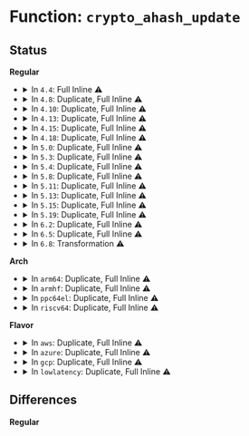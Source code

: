 # Function: <code>crypto_ahash_update</code>

## Status
<b>Regular</b>
<ul>
<li>
<details>
<summary>In <code>4.4</code>: Full Inline ⚠️</summary>

**Collision:** Unique Static

**Inline:** Full

**Transformation:** False

**Instances:**

```
In security/integrity/ima/ima_crypto.c (ffffffff81397fdf)
Location: include/crypto/hash.h:487
Inline: True
Inline callers:
  - security/integrity/ima/ima_crypto.c:ima_calc_file_hash_atfm
```
</details>
</li>
<li>
<details>
<summary>In <code>4.8</code>: Duplicate, Full Inline ⚠️</summary>

**Collision:** Static Duplication

**Inline:** Full

**Transformation:** False

**Instances:**

```
In security/integrity/ima/ima_crypto.c (ffffffff813d4a0e)
Location: include/crypto/hash.h:510
Inline: True
Inline callers:
  - security/integrity/ima/ima_crypto.c:ima_calc_buffer_hash
  - security/integrity/ima/ima_crypto.c:ima_calc_file_hash
```
```
In net/ipv4/tcp.c (ffffffff817d2fb6)
Location: include/crypto/hash.h:510
Inline: True
Inline callers:
  - net/ipv4/tcp.c:tcp_md5_hash_key
  - net/ipv4/tcp.c:tcp_md5_hash_skb_data
  - net/ipv4/tcp.c:tcp_md5_hash_skb_data
  - net/ipv4/tcp.c:tcp_md5_hash_header
```
```
In net/ipv4/tcp_ipv4.c (ffffffff817e7f69)
Location: include/crypto/hash.h:510
Inline: True
Inline callers:
  - net/ipv4/tcp_ipv4.c:tcp_v4_md5_hash_headers
```
```
In net/ipv6/tcp_ipv6.c (ffffffff8185d5d4)
Location: include/crypto/hash.h:510
Inline: True
Inline callers:
  - net/ipv6/tcp_ipv6.c:tcp_v6_md5_hash_headers
```
</details>
</li>
<li>
<details>
<summary>In <code>4.10</code>: Duplicate, Full Inline ⚠️</summary>

**Collision:** Static Duplication

**Inline:** Full

**Transformation:** False

**Instances:**

```
In security/integrity/ima/ima_crypto.c (ffffffff813ec45e)
Location: include/crypto/hash.h:510
Inline: True
Inline callers:
  - security/integrity/ima/ima_crypto.c:ima_calc_buffer_hash
  - security/integrity/ima/ima_crypto.c:ima_calc_file_hash
```
```
In net/ipv4/tcp.c (ffffffff81802b46)
Location: include/crypto/hash.h:510
Inline: True
Inline callers:
  - net/ipv4/tcp.c:tcp_md5_hash_key
  - net/ipv4/tcp.c:tcp_md5_hash_skb_data
  - net/ipv4/tcp.c:tcp_md5_hash_skb_data
```
```
In net/ipv4/tcp_ipv4.c (ffffffff81818679)
Location: include/crypto/hash.h:510
Inline: True
Inline callers:
  - net/ipv4/tcp_ipv4.c:tcp_v4_md5_hash_headers
```
```
In net/ipv6/tcp_ipv6.c (ffffffff8188f614)
Location: include/crypto/hash.h:510
Inline: True
Inline callers:
  - net/ipv6/tcp_ipv6.c:tcp_v6_md5_hash_headers
```
</details>
</li>
<li>
<details>
<summary>In <code>4.13</code>: Duplicate, Full Inline ⚠️</summary>

**Collision:** Static Duplication

**Inline:** Full

**Transformation:** False

**Instances:**

```
In security/integrity/ima/ima_crypto.c (ffffffff813f8841)
Location: include/crypto/hash.h:516
Inline: True
Inline callers:
  - security/integrity/ima/ima_crypto.c:ima_calc_buffer_hash
  - security/integrity/ima/ima_crypto.c:ima_calc_file_hash
```
```
In net/ipv4/tcp.c (ffffffff81822926)
Location: include/crypto/hash.h:516
Inline: True
Inline callers:
  - net/ipv4/tcp.c:tcp_md5_hash_key
  - net/ipv4/tcp.c:tcp_md5_hash_skb_data
  - net/ipv4/tcp.c:tcp_md5_hash_skb_data
```
```
In net/ipv4/tcp_ipv4.c (ffffffff81838cca)
Location: include/crypto/hash.h:516
Inline: True
Inline callers:
  - net/ipv4/tcp_ipv4.c:tcp_v4_md5_hash_headers
```
```
In net/ipv6/tcp_ipv6.c (ffffffff818b5c4b)
Location: include/crypto/hash.h:516
Inline: True
Inline callers:
  - net/ipv6/tcp_ipv6.c:tcp_v6_md5_hash_headers
```
</details>
</li>
<li>
<details>
<summary>In <code>4.15</code>: Duplicate, Full Inline ⚠️</summary>

**Collision:** Static Duplication

**Inline:** Full

**Transformation:** False

**Instances:**

```
In security/integrity/ima/ima_crypto.c (ffffffff81420b71)
Location: include/crypto/hash.h:524
Inline: True
Inline callers:
  - security/integrity/ima/ima_crypto.c:ima_calc_buffer_hash
  - security/integrity/ima/ima_crypto.c:ima_calc_file_hash
```
```
In crypto/gcm.c (ffffffff81438a2b)
Location: include/crypto/hash.h:524
Inline: True
Inline callers:
  - crypto/gcm.c:gcm_hash_init_continue
  - crypto/gcm.c:gcm_hash_assoc_continue
  - crypto/gcm.c:gcm_hash_assoc_remain_continue
  - crypto/gcm.c:gcm_hash_crypt_continue
```
```
In net/ipv4/tcp.c (ffffffff818a1a36)
Location: include/crypto/hash.h:524
Inline: True
Inline callers:
  - net/ipv4/tcp.c:tcp_md5_hash_key
  - net/ipv4/tcp.c:tcp_md5_hash_skb_data
  - net/ipv4/tcp.c:tcp_md5_hash_skb_data
```
```
In net/ipv4/tcp_ipv4.c (ffffffff818b850a)
Location: include/crypto/hash.h:524
Inline: True
Inline callers:
  - net/ipv4/tcp_ipv4.c:tcp_v4_md5_hash_headers
```
```
In net/ipv6/tcp_ipv6.c (ffffffff819389eb)
Location: include/crypto/hash.h:524
Inline: True
Inline callers:
  - net/ipv6/tcp_ipv6.c:tcp_v6_md5_hash_headers
```
</details>
</li>
<li>
<details>
<summary>In <code>4.18</code>: Duplicate, Full Inline ⚠️</summary>

**Collision:** Static Duplication

**Inline:** Full

**Transformation:** False

**Instances:**

```
In security/integrity/ima/ima_crypto.c (ffffffff81453006)
Location: include/crypto/hash.h:523
Inline: True
Inline callers:
  - security/integrity/ima/ima_crypto.c:ima_calc_buffer_hash
  - security/integrity/ima/ima_crypto.c:ima_calc_file_hash
```
```
In crypto/gcm.c (ffffffff8146b97b)
Location: include/crypto/hash.h:523
Inline: True
Inline callers:
  - crypto/gcm.c:gcm_hash_init_continue
  - crypto/gcm.c:gcm_hash_assoc_continue
  - crypto/gcm.c:gcm_hash_assoc_remain_continue
  - crypto/gcm.c:gcm_hash_crypt_continue
```
```
In net/ipv4/tcp.c (ffffffff818f6556)
Location: include/crypto/hash.h:523
Inline: True
Inline callers:
  - net/ipv4/tcp.c:tcp_md5_hash_key
  - net/ipv4/tcp.c:tcp_md5_hash_skb_data
  - net/ipv4/tcp.c:tcp_md5_hash_skb_data
```
```
In net/ipv4/tcp_ipv4.c (ffffffff8190eac4)
Location: include/crypto/hash.h:523
Inline: True
```
```
In net/ipv6/tcp_ipv6.c (ffffffff819920e8)
Location: include/crypto/hash.h:523
Inline: True
```
</details>
</li>
<li>
<details>
<summary>In <code>5.0</code>: Duplicate, Full Inline ⚠️</summary>

**Collision:** Static Duplication

**Inline:** Full

**Transformation:** False

**Instances:**

```
In security/integrity/ima/ima_crypto.c (ffffffff81470176)
Location: include/crypto/hash.h:527
Inline: True
Inline callers:
  - security/integrity/ima/ima_crypto.c:ima_calc_buffer_hash
  - security/integrity/ima/ima_crypto.c:ima_calc_file_hash
```
```
In crypto/gcm.c (ffffffff8148881b)
Location: include/crypto/hash.h:527
Inline: True
Inline callers:
  - crypto/gcm.c:gcm_hash_update
```
```
In lib/iov_iter.c (ffffffff814dd3da)
Location: include/crypto/hash.h:527
Inline: True
Inline callers:
  - lib/iov_iter.c:hash_and_copy_to_iter
```
```
In net/ipv4/tcp.c (ffffffff81926a16)
Location: include/crypto/hash.h:527
Inline: True
Inline callers:
  - net/ipv4/tcp.c:tcp_md5_hash_key
  - net/ipv4/tcp.c:tcp_md5_hash_skb_data
  - net/ipv4/tcp.c:tcp_md5_hash_skb_data
```
```
In net/ipv4/tcp_ipv4.c (ffffffff8193cec6)
Location: include/crypto/hash.h:527
Inline: True
```
```
In net/ipv6/tcp_ipv6.c (ffffffff819c895c)
Location: include/crypto/hash.h:527
Inline: True
```
</details>
</li>
<li>
<details>
<summary>In <code>5.3</code>: Duplicate, Full Inline ⚠️</summary>

**Collision:** Static Duplication

**Inline:** Full

**Transformation:** False

**Instances:**

```
In security/integrity/ima/ima_crypto.c (ffffffff8149db55)
Location: include/crypto/hash.h:526
Inline: True
Inline callers:
  - security/integrity/ima/ima_crypto.c:ima_calc_buffer_hash
  - security/integrity/ima/ima_crypto.c:ima_calc_file_hash_atfm
```
```
In crypto/gcm.c (ffffffff814b683d)
Location: include/crypto/hash.h:526
Inline: True
Inline callers:
  - crypto/gcm.c:gcm_hash_update
```
```
In lib/iov_iter.c (ffffffff81509b0f)
Location: include/crypto/hash.h:526
Inline: True
Inline callers:
  - lib/iov_iter.c:hash_and_copy_to_iter
```
```
In net/ipv4/tcp.c (ffffffff819878a8)
Location: include/crypto/hash.h:526
Inline: True
Inline callers:
  - net/ipv4/tcp.c:tcp_md5_hash_key
  - net/ipv4/tcp.c:tcp_md5_hash_skb_data
  - net/ipv4/tcp.c:tcp_md5_hash_skb_data
```
```
In net/ipv4/tcp_ipv4.c (ffffffff819a1315)
Location: include/crypto/hash.h:526
Inline: True
```
```
In net/ipv6/tcp_ipv6.c (ffffffff81a372df)
Location: include/crypto/hash.h:526
Inline: True
```
</details>
</li>
<li>
<details>
<summary>In <code>5.4</code>: Duplicate, Full Inline ⚠️</summary>

**Collision:** Static Duplication

**Inline:** Full

**Transformation:** False

**Instances:**

```
In fs/verity/hash_algs.c (ffffffff8135021b)
Location: include/crypto/hash.h:526
Inline: True
Inline callers:
  - fs/verity/hash_algs.c:fsverity_prepare_hash_state
```
```
In security/integrity/ima/ima_crypto.c (ffffffff814b7f95)
Location: include/crypto/hash.h:526
Inline: True
Inline callers:
  - security/integrity/ima/ima_crypto.c:ima_calc_buffer_hash
  - security/integrity/ima/ima_crypto.c:ima_calc_file_hash_atfm
```
```
In crypto/gcm.c (ffffffff814cfa5d)
Location: include/crypto/hash.h:526
Inline: True
Inline callers:
  - crypto/gcm.c:gcm_hash_update
```
```
In lib/iov_iter.c (ffffffff81526f51)
Location: include/crypto/hash.h:526
Inline: True
Inline callers:
  - lib/iov_iter.c:hash_and_copy_to_iter
```
```
In net/ipv4/tcp.c (ffffffff819be078)
Location: include/crypto/hash.h:526
Inline: True
Inline callers:
  - net/ipv4/tcp.c:tcp_md5_hash_key
  - net/ipv4/tcp.c:tcp_md5_hash_skb_data
  - net/ipv4/tcp.c:tcp_md5_hash_skb_data
```
```
In net/ipv4/tcp_ipv4.c (ffffffff819d7fc5)
Location: include/crypto/hash.h:526
Inline: True
```
```
In net/ipv6/tcp_ipv6.c (ffffffff81a6ddff)
Location: include/crypto/hash.h:526
Inline: True
```
</details>
</li>
<li>
<details>
<summary>In <code>5.8</code>: Duplicate, Full Inline ⚠️</summary>

**Collision:** Static Duplication

**Inline:** Full

**Transformation:** False

**Instances:**

```
In fs/verity/hash_algs.c (ffffffff81396bd8)
Location: include/crypto/hash.h:539
Inline: True
Inline callers:
  - fs/verity/hash_algs.c:fsverity_prepare_hash_state
```
```
In security/integrity/ima/ima_crypto.c (ffffffff81516fc9)
Location: include/crypto/hash.h:539
Inline: True
Inline callers:
  - security/integrity/ima/ima_crypto.c:calc_buffer_ahash_atfm
  - security/integrity/ima/ima_crypto.c:ima_calc_file_hash_atfm
```
```
In crypto/gcm.c (ffffffff8152ec2d)
Location: include/crypto/hash.h:539
Inline: True
Inline callers:
  - crypto/gcm.c:gcm_hash_update
```
```
In lib/iov_iter.c (ffffffff8158bae1)
Location: include/crypto/hash.h:539
Inline: True
Inline callers:
  - lib/iov_iter.c:hash_and_copy_to_iter
```
```
In net/ipv4/tcp.c (ffffffff81aa9403)
Location: include/crypto/hash.h:539
Inline: True
Inline callers:
  - net/ipv4/tcp.c:tcp_md5_hash_key
  - net/ipv4/tcp.c:tcp_md5_hash_skb_data
  - net/ipv4/tcp.c:tcp_md5_hash_skb_data
```
```
In net/ipv4/tcp_ipv4.c (ffffffff81ac3fab)
Location: include/crypto/hash.h:539
Inline: True
Inline callers:
  - net/ipv4/tcp_ipv4.c:tcp_v4_md5_hash_headers
```
```
In net/ipv6/tcp_ipv6.c (ffffffff81b673ba)
Location: include/crypto/hash.h:539
Inline: True
```
</details>
</li>
<li>
<details>
<summary>In <code>5.11</code>: Duplicate, Full Inline ⚠️</summary>

**Collision:** Static Duplication

**Inline:** Full

**Transformation:** False

**Instances:**

```
In fs/verity/hash_algs.c (ffffffff813a8808)
Location: include/crypto/hash.h:547
Inline: True
Inline callers:
  - fs/verity/hash_algs.c:fsverity_prepare_hash_state
```
```
In security/integrity/ima/ima_crypto.c (ffffffff81534189)
Location: include/crypto/hash.h:547
Inline: True
Inline callers:
  - security/integrity/ima/ima_crypto.c:calc_buffer_ahash_atfm
  - security/integrity/ima/ima_crypto.c:ima_calc_file_hash_atfm
```
```
In crypto/gcm.c (ffffffff8154bbad)
Location: include/crypto/hash.h:547
Inline: True
Inline callers:
  - crypto/gcm.c:gcm_hash_update
```
```
In lib/iov_iter.c (ffffffff815a6ab1)
Location: include/crypto/hash.h:547
Inline: True
Inline callers:
  - lib/iov_iter.c:hash_and_copy_to_iter
```
```
In net/ipv4/tcp.c (ffffffff81ab3723)
Location: include/crypto/hash.h:547
Inline: True
Inline callers:
  - net/ipv4/tcp.c:tcp_md5_hash_key
  - net/ipv4/tcp.c:tcp_md5_hash_skb_data
  - net/ipv4/tcp.c:tcp_md5_hash_skb_data
```
```
In net/ipv4/tcp_ipv4.c (ffffffff81acfa3b)
Location: include/crypto/hash.h:547
Inline: True
Inline callers:
  - net/ipv4/tcp_ipv4.c:tcp_v4_md5_hash_headers
```
```
In net/ipv6/tcp_ipv6.c (ffffffff81b75bba)
Location: include/crypto/hash.h:547
Inline: True
```
</details>
</li>
<li>
<details>
<summary>In <code>5.13</code>: Duplicate, Full Inline ⚠️</summary>

**Collision:** Static Duplication

**Inline:** Full

**Transformation:** False

**Instances:**

```
In fs/verity/hash_algs.c (ffffffff813af878)
Location: include/crypto/hash.h:549
Inline: True
Inline callers:
  - fs/verity/hash_algs.c:fsverity_prepare_hash_state
```
```
In security/integrity/ima/ima_crypto.c (ffffffff8153d178)
Location: include/crypto/hash.h:549
Inline: True
Inline callers:
  - security/integrity/ima/ima_crypto.c:ima_calc_buffer_hash
  - security/integrity/ima/ima_crypto.c:ima_calc_file_hash_atfm
```
```
In crypto/gcm.c (ffffffff815541b0)
Location: include/crypto/hash.h:549
Inline: True
Inline callers:
  - crypto/gcm.c:gcm_hash_update
```
```
In lib/iov_iter.c (ffffffff815b1871)
Location: include/crypto/hash.h:549
Inline: True
Inline callers:
  - lib/iov_iter.c:hash_and_copy_to_iter
```
```
In net/ipv4/tcp.c (ffffffff81a9e893)
Location: include/crypto/hash.h:549
Inline: True
Inline callers:
  - net/ipv4/tcp.c:tcp_md5_hash_key
  - net/ipv4/tcp.c:tcp_md5_hash_skb_data
  - net/ipv4/tcp.c:tcp_md5_hash_skb_data
```
```
In net/ipv4/tcp_ipv4.c (ffffffff81abab8b)
Location: include/crypto/hash.h:549
Inline: True
Inline callers:
  - net/ipv4/tcp_ipv4.c:tcp_v4_md5_hash_headers
```
```
In net/ipv6/tcp_ipv6.c (ffffffff81b645ea)
Location: include/crypto/hash.h:549
Inline: True
```
</details>
</li>
<li>
<details>
<summary>In <code>5.15</code>: Duplicate, Full Inline ⚠️</summary>

**Collision:** Static Duplication

**Inline:** Full

**Transformation:** False

**Instances:**

```
In fs/verity/hash_algs.c (ffffffff813ff468)
Location: include/crypto/hash.h:549
Inline: True
Inline callers:
  - fs/verity/hash_algs.c:fsverity_prepare_hash_state
```
```
In security/integrity/ima/ima_crypto.c (ffffffff8159bff8)
Location: include/crypto/hash.h:549
Inline: True
Inline callers:
  - security/integrity/ima/ima_crypto.c:ima_calc_buffer_hash
  - security/integrity/ima/ima_crypto.c:ima_calc_file_hash_atfm
```
```
In crypto/gcm.c (ffffffff815b51e0)
Location: include/crypto/hash.h:549
Inline: True
Inline callers:
  - crypto/gcm.c:gcm_hash_update
```
```
In lib/iov_iter.c (ffffffff81619321)
Location: include/crypto/hash.h:549
Inline: True
Inline callers:
  - lib/iov_iter.c:hash_and_copy_to_iter
```
```
In net/ipv4/tcp.c (ffffffff81b5a353)
Location: include/crypto/hash.h:549
Inline: True
Inline callers:
  - net/ipv4/tcp.c:tcp_md5_hash_key
  - net/ipv4/tcp.c:tcp_md5_hash_skb_data
  - net/ipv4/tcp.c:tcp_md5_hash_skb_data
```
```
In net/ipv4/tcp_ipv4.c (ffffffff81b77edb)
Location: include/crypto/hash.h:549
Inline: True
Inline callers:
  - net/ipv4/tcp_ipv4.c:tcp_v4_md5_hash_headers
```
```
In net/ipv6/tcp_ipv6.c (ffffffff81c2bf8a)
Location: include/crypto/hash.h:549
Inline: True
```
</details>
</li>
<li>
<details>
<summary>In <code>5.19</code>: Duplicate, Full Inline ⚠️</summary>

**Collision:** Static Duplication

**Inline:** Full

**Transformation:** False

**Instances:**

```
In fs/verity/hash_algs.c (ffffffff81473057)
Location: include/crypto/hash.h:549
Inline: True
Inline callers:
  - fs/verity/hash_algs.c:fsverity_prepare_hash_state
```
```
In security/integrity/ima/ima_crypto.c (ffffffff81640fd6)
Location: include/crypto/hash.h:549
Inline: True
Inline callers:
  - security/integrity/ima/ima_crypto.c:ima_calc_buffer_hash
  - security/integrity/ima/ima_crypto.c:ima_calc_file_hash_atfm
```
```
In crypto/gcm.c (ffffffff8165e294)
Location: include/crypto/hash.h:549
Inline: True
Inline callers:
  - crypto/gcm.c:gcm_hash_update
```
```
In lib/iov_iter.c (ffffffff816e600d)
Location: include/crypto/hash.h:549
Inline: True
Inline callers:
  - lib/iov_iter.c:hash_and_copy_to_iter
```
```
In net/ipv4/tcp.c (ffffffff81ce8e52)
Location: include/crypto/hash.h:549
Inline: True
Inline callers:
  - net/ipv4/tcp.c:tcp_md5_hash_key
  - net/ipv4/tcp.c:tcp_md5_hash_skb_data
  - net/ipv4/tcp.c:tcp_md5_hash_skb_data
```
```
In net/ipv4/tcp_ipv4.c (ffffffff81d07af9)
Location: include/crypto/hash.h:549
Inline: True
Inline callers:
  - net/ipv4/tcp_ipv4.c:tcp_v4_md5_hash_headers
```
```
In net/ipv6/tcp_ipv6.c (ffffffff81dc9615)
Location: include/crypto/hash.h:549
Inline: True
```
</details>
</li>
<li>
<details>
<summary>In <code>6.2</code>: Duplicate, Full Inline ⚠️</summary>

**Collision:** Static Duplication

**Inline:** Full

**Transformation:** False

**Instances:**

```
In fs/verity/hash_algs.c (ffffffff81504e97)
Location: include/crypto/hash.h:549
Inline: True
Inline callers:
  - fs/verity/hash_algs.c:fsverity_prepare_hash_state
```
```
In security/integrity/ima/ima_crypto.c (ffffffff816f8f46)
Location: include/crypto/hash.h:549
Inline: True
Inline callers:
  - security/integrity/ima/ima_crypto.c:ima_calc_buffer_hash
  - security/integrity/ima/ima_crypto.c:ima_calc_file_hash_atfm
```
```
In crypto/gcm.c (ffffffff81717c34)
Location: include/crypto/hash.h:549
Inline: True
Inline callers:
  - crypto/gcm.c:gcm_hash_update
```
```
In lib/iov_iter.c (ffffffff817d422d)
Location: include/crypto/hash.h:549
Inline: True
Inline callers:
  - lib/iov_iter.c:hash_and_copy_to_iter
```
```
In net/ipv4/tcp.c (ffffffff81eac3c2)
Location: include/crypto/hash.h:549
Inline: True
Inline callers:
  - net/ipv4/tcp.c:tcp_md5_hash_key
  - net/ipv4/tcp.c:tcp_md5_hash_skb_data
  - net/ipv4/tcp.c:tcp_md5_hash_skb_data
```
```
In net/ipv4/tcp_ipv4.c (ffffffff81ecd449)
Location: include/crypto/hash.h:549
Inline: True
Inline callers:
  - net/ipv4/tcp_ipv4.c:tcp_v4_md5_hash_headers
```
```
In net/ipv6/tcp_ipv6.c (ffffffff81f9a3b5)
Location: include/crypto/hash.h:549
Inline: True
```
</details>
</li>
<li>
<details>
<summary>In <code>6.5</code>: Duplicate, Full Inline ⚠️</summary>

**Collision:** Static Duplication

**Inline:** Full

**Transformation:** False

**Instances:**

```
In security/integrity/ima/ima_crypto.c (ffffffff81733145)
Location: include/crypto/hash.h:601
Inline: True
Inline callers:
  - security/integrity/ima/ima_crypto.c:ima_calc_buffer_hash
  - security/integrity/ima/ima_crypto.c:ima_calc_file_hash_atfm
```
```
In crypto/gcm.c (ffffffff8175309f)
Location: include/crypto/hash.h:601
Inline: True
Inline callers:
  - crypto/gcm.c:gcm_hash_update
```
```
In lib/iov_iter.c (ffffffff81811c27)
Location: include/crypto/hash.h:601
Inline: True
Inline callers:
  - lib/iov_iter.c:hash_and_copy_to_iter
```
```
In net/ipv4/tcp.c (ffffffff81f0ae72)
Location: include/crypto/hash.h:601
Inline: True
Inline callers:
  - net/ipv4/tcp.c:tcp_md5_hash_key
  - net/ipv4/tcp.c:tcp_md5_hash_skb_data
  - net/ipv4/tcp.c:tcp_md5_hash_skb_data
```
```
In net/ipv4/tcp_ipv4.c (ffffffff81f2c115)
Location: include/crypto/hash.h:601
Inline: True
Inline callers:
  - net/ipv4/tcp_ipv4.c:tcp_v4_md5_hash_headers
```
```
In net/ipv6/tcp_ipv6.c (ffffffff81ffadd1)
Location: include/crypto/hash.h:601
Inline: True
```
</details>
</li>
<li>
<details>
<summary>In <code>6.8</code>: Transformation ⚠️</summary>

```c
int crypto_ahash_update(struct ahash_request *req);
```

**Collision:** Unique Global

**Inline:** No

**Transformation:** True

**Instances:**

```
In crypto/ahash.c (0)
Location: crypto/ahash.c:344
Inline: False
Direct callers:
  - security/integrity/ima/ima_crypto.c:ima_calc_buffer_hash
  - security/integrity/ima/ima_crypto.c:ima_calc_file_hash_atfm
  - security/integrity/ima/ima_crypto.c:ima_calc_file_hash_atfm
  - security/integrity/ima/ima_crypto.c:ima_calc_file_hash_atfm
  - crypto/gcm.c:gcm_hash_init_continue
  - crypto/gcm.c:gcm_hash_assoc_continue
  - crypto/gcm.c:gcm_hash_assoc_remain_continue
  - crypto/gcm.c:gcm_hash_crypt_continue
  - net/core/datagram.c:hash_and_copy_to_iter
  - net/ipv4/tcp.c:tcp_md5_hash_key
  - net/ipv4/tcp_ipv4.c:tcp_v4_md5_hash_headers
  - net/ipv4/tcp_sigpool.c:tcp_sigpool_hash_skb_data
  - net/ipv4/tcp_sigpool.c:tcp_sigpool_hash_skb_data
  - net/ipv4/tcp_ao.c:tcp_ao_parse_crypto
  - net/ipv4/tcp_ao.c:tcp_ao_hash_skb
  - net/ipv4/tcp_ao.c:tcp_ao_hash_skb
  - net/ipv4/tcp_ao.c:tcp_ao_hash_hdr
  - net/ipv4/tcp_ao.c:tcp_ao_hash_hdr
  - net/ipv4/tcp_ao.c:tcp_ao_calc_traffic_key
  - net/ipv6/tcp_ao.c:tcp_v6_ao_hash_pseudoheader
```
**Symbols:**

```
ffffffff821d25d3-ffffffff821d25e8: crypto_ahash_update.cold (STB_LOCAL)
ffffffff81787ed0-ffffffff81787f46: crypto_ahash_update (STB_GLOBAL)
```
</details>
</li>
</ul>
<b>Arch</b>
<ul>
<li>
<details>
<summary>In <code>arm64</code>: Duplicate, Full Inline ⚠️</summary>

**Collision:** Static Duplication

**Inline:** Full

**Transformation:** False

**Instances:**

```
In fs/verity/hash_algs.c (ffff800010411e78)
Location: include/crypto/hash.h:526
Inline: True
Inline callers:
  - fs/verity/hash_algs.c:fsverity_prepare_hash_state
```
```
In security/integrity/ima/ima_crypto.c (ffff8000105b0348)
Location: include/crypto/hash.h:526
Inline: True
Inline callers:
  - security/integrity/ima/ima_crypto.c:ima_calc_buffer_hash
  - security/integrity/ima/ima_crypto.c:ima_calc_file_hash_atfm
```
```
In crypto/gcm.c (ffff8000105cc42c)
Location: include/crypto/hash.h:526
Inline: True
Inline callers:
  - crypto/gcm.c:gcm_hash_update
```
```
In lib/iov_iter.c (ffff8000106316b8)
Location: include/crypto/hash.h:526
Inline: True
Inline callers:
  - lib/iov_iter.c:hash_and_copy_to_iter
```
```
In net/ipv4/tcp.c (ffff800010c6fc80)
Location: include/crypto/hash.h:526
Inline: True
Inline callers:
  - net/ipv4/tcp.c:tcp_md5_hash_key
  - net/ipv4/tcp.c:tcp_md5_hash_skb_data
  - net/ipv4/tcp.c:tcp_md5_hash_skb_data
```
```
In net/ipv4/tcp_ipv4.c (ffff800010c8acac)
Location: include/crypto/hash.h:526
Inline: True
```
```
In net/ipv6/tcp_ipv6.c (ffff800010d36608)
Location: include/crypto/hash.h:526
Inline: True
```
</details>
</li>
<li>
<details>
<summary>In <code>armhf</code>: Duplicate, Full Inline ⚠️</summary>

**Collision:** Static Duplication

**Inline:** Full

**Transformation:** False

**Instances:**

```
In fs/verity/hash_algs.c (c05de4dc)
Location: include/crypto/hash.h:526
Inline: True
Inline callers:
  - fs/verity/hash_algs.c:fsverity_prepare_hash_state
```
```
In security/integrity/ima/ima_crypto.c (c075fa88)
Location: include/crypto/hash.h:526
Inline: True
Inline callers:
  - security/integrity/ima/ima_crypto.c:ima_calc_buffer_hash
  - security/integrity/ima/ima_crypto.c:ima_calc_file_hash_atfm
```
```
In crypto/gcm.c (c0779d5c)
Location: include/crypto/hash.h:526
Inline: True
Inline callers:
  - crypto/gcm.c:gcm_hash_update
```
```
In lib/iov_iter.c (c07d7a10)
Location: include/crypto/hash.h:526
Inline: True
Inline callers:
  - lib/iov_iter.c:hash_and_copy_to_iter
```
```
In net/ipv4/tcp.c (c0d7ede0)
Location: include/crypto/hash.h:526
Inline: True
Inline callers:
  - net/ipv4/tcp.c:tcp_md5_hash_key
  - net/ipv4/tcp.c:tcp_md5_hash_skb_data
  - net/ipv4/tcp.c:tcp_md5_hash_skb_data
```
```
In net/ipv4/tcp_ipv4.c (c0d9958c)
Location: include/crypto/hash.h:526
Inline: True
Inline callers:
  - net/ipv4/tcp_ipv4.c:tcp_v4_md5_hash_headers
```
```
In net/ipv6/tcp_ipv6.c (c0e384b8)
Location: include/crypto/hash.h:526
Inline: True
Inline callers:
  - net/ipv6/tcp_ipv6.c:tcp_v6_md5_hash_headers
```
</details>
</li>
<li>
<details>
<summary>In <code>ppc64el</code>: Duplicate, Full Inline ⚠️</summary>

**Collision:** Static Duplication

**Inline:** Full

**Transformation:** False

**Instances:**

```
In fs/verity/hash_algs.c (c00000000051fab0)
Location: include/crypto/hash.h:526
Inline: True
Inline callers:
  - fs/verity/hash_algs.c:fsverity_prepare_hash_state
```
```
In security/integrity/ima/ima_crypto.c (c00000000072fe2c)
Location: include/crypto/hash.h:526
Inline: True
Inline callers:
  - security/integrity/ima/ima_crypto.c:ima_calc_buffer_hash
  - security/integrity/ima/ima_crypto.c:ima_calc_file_hash_atfm
```
```
In crypto/gcm.c (c000000000756e50)
Location: include/crypto/hash.h:526
Inline: True
Inline callers:
  - crypto/gcm.c:gcm_hash_update
```
```
In lib/iov_iter.c (c0000000007d5718)
Location: include/crypto/hash.h:526
Inline: True
Inline callers:
  - lib/iov_iter.c:hash_and_copy_to_iter
```
```
In net/ipv4/tcp.c (c000000000d76c34)
Location: include/crypto/hash.h:526
Inline: True
Inline callers:
  - net/ipv4/tcp.c:tcp_md5_hash_key
  - net/ipv4/tcp.c:tcp_md5_hash_skb_data
  - net/ipv4/tcp.c:tcp_md5_hash_skb_data
```
```
In net/ipv4/tcp_ipv4.c (c000000000d9972c)
Location: include/crypto/hash.h:526
Inline: True
```
```
In net/ipv6/tcp_ipv6.c (c000000000e68c68)
Location: include/crypto/hash.h:526
Inline: True
```
</details>
</li>
<li>
<details>
<summary>In <code>riscv64</code>: Duplicate, Full Inline ⚠️</summary>

**Collision:** Static Duplication

**Inline:** Full

**Transformation:** False

**Instances:**

```
In fs/verity/hash_algs.c (ffffffe0002b9f92)
Location: include/crypto/hash.h:526
Inline: True
Inline callers:
  - fs/verity/hash_algs.c:fsverity_prepare_hash_state
```
```
In security/integrity/ima/ima_crypto.c (ffffffe0003f7fd4)
Location: include/crypto/hash.h:526
Inline: True
Inline callers:
  - security/integrity/ima/ima_crypto.c:ima_calc_buffer_hash
  - security/integrity/ima/ima_crypto.c:ima_calc_file_hash_atfm
```
```
In crypto/gcm.c (ffffffe000410530)
Location: include/crypto/hash.h:526
Inline: True
Inline callers:
  - crypto/gcm.c:gcm_hash_update
```
```
In lib/iov_iter.c (ffffffe00045fff8)
Location: include/crypto/hash.h:526
Inline: True
Inline callers:
  - lib/iov_iter.c:hash_and_copy_to_iter
```
```
In net/ipv4/tcp.c (ffffffe0007d4f3e)
Location: include/crypto/hash.h:526
Inline: True
Inline callers:
  - net/ipv4/tcp.c:tcp_md5_hash_key
  - net/ipv4/tcp.c:tcp_md5_hash_skb_data
  - net/ipv4/tcp.c:tcp_md5_hash_skb_data
```
```
In net/ipv4/tcp_ipv4.c (ffffffe0007ec1f8)
Location: include/crypto/hash.h:526
Inline: True
```
```
In net/ipv6/tcp_ipv6.c (ffffffe000873ca2)
Location: include/crypto/hash.h:526
Inline: True
```
</details>
</li>
</ul>
<b>Flavor</b>
<ul>
<li>
<details>
<summary>In <code>aws</code>: Duplicate, Full Inline ⚠️</summary>

**Collision:** Static Duplication

**Inline:** Full

**Transformation:** False

**Instances:**

```
In fs/verity/hash_algs.c (ffffffff813487fb)
Location: include/crypto/hash.h:526
Inline: True
Inline callers:
  - fs/verity/hash_algs.c:fsverity_prepare_hash_state
```
```
In security/integrity/ima/ima_crypto.c (ffffffff814b0575)
Location: include/crypto/hash.h:526
Inline: True
Inline callers:
  - security/integrity/ima/ima_crypto.c:ima_calc_buffer_hash
  - security/integrity/ima/ima_crypto.c:ima_calc_file_hash_atfm
```
```
In crypto/gcm.c (ffffffff814c803d)
Location: include/crypto/hash.h:526
Inline: True
Inline callers:
  - crypto/gcm.c:gcm_hash_update
```
```
In lib/iov_iter.c (ffffffff8151f531)
Location: include/crypto/hash.h:526
Inline: True
Inline callers:
  - lib/iov_iter.c:hash_and_copy_to_iter
```
```
In net/ipv4/tcp.c (ffffffff8195dee8)
Location: include/crypto/hash.h:526
Inline: True
Inline callers:
  - net/ipv4/tcp.c:tcp_md5_hash_key
  - net/ipv4/tcp.c:tcp_md5_hash_skb_data
  - net/ipv4/tcp.c:tcp_md5_hash_skb_data
```
```
In net/ipv4/tcp_ipv4.c (ffffffff81977e35)
Location: include/crypto/hash.h:526
Inline: True
```
```
In net/ipv6/tcp_ipv6.c (ffffffff81a0d48f)
Location: include/crypto/hash.h:526
Inline: True
```
</details>
</li>
<li>
<details>
<summary>In <code>azure</code>: Duplicate, Full Inline ⚠️</summary>

**Collision:** Static Duplication

**Inline:** Full

**Transformation:** False

**Instances:**

```
In fs/verity/hash_algs.c (ffffffff813394db)
Location: include/crypto/hash.h:526
Inline: True
Inline callers:
  - fs/verity/hash_algs.c:fsverity_prepare_hash_state
```
```
In security/integrity/ima/ima_crypto.c (ffffffff814a0f95)
Location: include/crypto/hash.h:526
Inline: True
Inline callers:
  - security/integrity/ima/ima_crypto.c:ima_calc_buffer_hash
  - security/integrity/ima/ima_crypto.c:ima_calc_file_hash_atfm
```
```
In crypto/gcm.c (ffffffff814b8a5d)
Location: include/crypto/hash.h:526
Inline: True
Inline callers:
  - crypto/gcm.c:gcm_hash_update
```
```
In lib/iov_iter.c (ffffffff8150f821)
Location: include/crypto/hash.h:526
Inline: True
Inline callers:
  - lib/iov_iter.c:hash_and_copy_to_iter
```
```
In net/ipv4/tcp.c (ffffffff819179d8)
Location: include/crypto/hash.h:526
Inline: True
Inline callers:
  - net/ipv4/tcp.c:tcp_md5_hash_key
  - net/ipv4/tcp.c:tcp_md5_hash_skb_data
  - net/ipv4/tcp.c:tcp_md5_hash_skb_data
```
```
In net/ipv4/tcp_ipv4.c (ffffffff819318f5)
Location: include/crypto/hash.h:526
Inline: True
```
```
In net/ipv6/tcp_ipv6.c (ffffffff819ca24f)
Location: include/crypto/hash.h:526
Inline: True
```
</details>
</li>
<li>
<details>
<summary>In <code>gcp</code>: Duplicate, Full Inline ⚠️</summary>

**Collision:** Static Duplication

**Inline:** Full

**Transformation:** False

**Instances:**

```
In fs/verity/hash_algs.c (ffffffff813462cb)
Location: include/crypto/hash.h:526
Inline: True
Inline callers:
  - fs/verity/hash_algs.c:fsverity_prepare_hash_state
```
```
In security/integrity/ima/ima_crypto.c (ffffffff814ac605)
Location: include/crypto/hash.h:526
Inline: True
Inline callers:
  - security/integrity/ima/ima_crypto.c:ima_calc_buffer_hash
  - security/integrity/ima/ima_crypto.c:ima_calc_file_hash_atfm
```
```
In crypto/gcm.c (ffffffff814c40cd)
Location: include/crypto/hash.h:526
Inline: True
Inline callers:
  - crypto/gcm.c:gcm_hash_update
```
```
In lib/iov_iter.c (ffffffff8151b5c1)
Location: include/crypto/hash.h:526
Inline: True
Inline callers:
  - lib/iov_iter.c:hash_and_copy_to_iter
```
```
In net/ipv4/tcp.c (ffffffff819c86b8)
Location: include/crypto/hash.h:526
Inline: True
Inline callers:
  - net/ipv4/tcp.c:tcp_md5_hash_key
  - net/ipv4/tcp.c:tcp_md5_hash_skb_data
  - net/ipv4/tcp.c:tcp_md5_hash_skb_data
```
```
In net/ipv4/tcp_ipv4.c (ffffffff819e2605)
Location: include/crypto/hash.h:526
Inline: True
```
```
In net/ipv6/tcp_ipv6.c (ffffffff81a77f0f)
Location: include/crypto/hash.h:526
Inline: True
```
</details>
</li>
<li>
<details>
<summary>In <code>lowlatency</code>: Duplicate, Full Inline ⚠️</summary>

**Collision:** Static Duplication

**Inline:** Full

**Transformation:** False

**Instances:**

```
In fs/verity/hash_algs.c (ffffffff813595ab)
Location: include/crypto/hash.h:526
Inline: True
Inline callers:
  - fs/verity/hash_algs.c:fsverity_prepare_hash_state
```
```
In security/integrity/ima/ima_crypto.c (ffffffff814c5055)
Location: include/crypto/hash.h:526
Inline: True
Inline callers:
  - security/integrity/ima/ima_crypto.c:ima_calc_buffer_hash
  - security/integrity/ima/ima_crypto.c:ima_calc_file_hash_atfm
```
```
In crypto/gcm.c (ffffffff814dcb9d)
Location: include/crypto/hash.h:526
Inline: True
Inline callers:
  - crypto/gcm.c:gcm_hash_update
```
```
In lib/iov_iter.c (ffffffff81534e01)
Location: include/crypto/hash.h:526
Inline: True
Inline callers:
  - lib/iov_iter.c:hash_and_copy_to_iter
```
```
In net/ipv4/tcp.c (ffffffff819d2208)
Location: include/crypto/hash.h:526
Inline: True
Inline callers:
  - net/ipv4/tcp.c:tcp_md5_hash_key
  - net/ipv4/tcp.c:tcp_md5_hash_skb_data
  - net/ipv4/tcp.c:tcp_md5_hash_skb_data
```
```
In net/ipv4/tcp_ipv4.c (ffffffff819ec355)
Location: include/crypto/hash.h:526
Inline: True
```
```
In net/ipv6/tcp_ipv6.c (ffffffff81a8467f)
Location: include/crypto/hash.h:526
Inline: True
```
</details>
</li>
</ul>

## Differences
<b>Regular</b>
<ul>
</ul>
